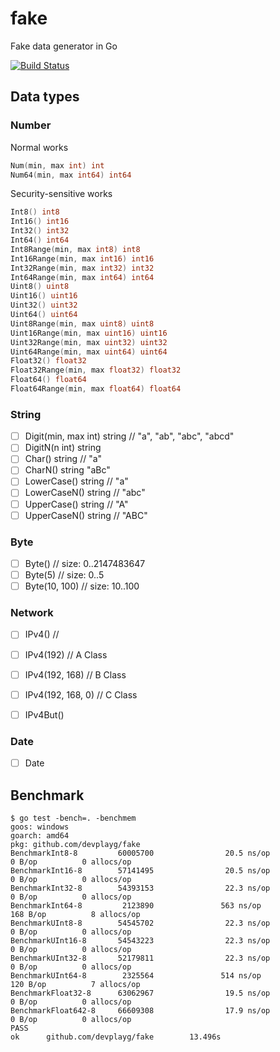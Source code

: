 # fake

Fake data generator in Go

[![Build Status](https://travis-ci.org/devplayg/fake.svg?branch=master)](https://travis-ci.org/devplayg/fake)

## Data types

### Number

Normal works

```go
Num(min, max int) int 
Num64(min, max int64) int64
``` 

Security-sensitive works

```go
Int8() int8 
Int16() int16 
Int32() int32 
Int64() int64 
Int8Range(min, max int8) int8 
Int16Range(min, max int16) int16 
Int32Range(min, max int32) int32 
Int64Range(min, max int64) int64 
Uint8() uint8 
Uint16() uint16 
Uint32() uint32 
Uint64() uint64 
Uint8Range(min, max uint8) uint8 
Uint16Range(min, max uint16) uint16 
Uint32Range(min, max uint32) uint32 
Uint64Range(min, max uint64) uint64 
Float32() float32 
Float32Range(min, max float32) float32 
Float64() float64 
Float64Range(min, max float64) float64
``` 

### String 

- [ ] Digit(min, max int) string // "a", "ab", "abc", "abcd"
- [ ] DigitN(n int) string
- [ ] Char() string // "a"
- [ ] CharN() string "aBc"
- [ ] LowerCase() string // "a"
- [ ] LowerCaseN() string // "abc"
- [ ] UpperCase() string // "A"
- [ ] UpperCaseN() string // "ABC"

### Byte

- [ ] Byte() // size: 0..2147483647
- [ ] Byte(5) // size: 0..5
- [ ] Byte(10, 100) // size: 10..100

### Network

- [ ] IPv4() //
- [ ] IPv4(192) // A Class
- [ ] IPv4(192, 168) // B Class
- [ ] IPv4(192, 168, 0) // C Class
- [ ] IPv4But()


### Date

- [ ] Date

## Benchmark

    $ go test -bench=. -benchmem
    goos: windows
    goarch: amd64
    pkg: github.com/devplayg/fake
    BenchmarkInt8-8         60005700                20.5 ns/op             0 B/op          0 allocs/op
    BenchmarkInt16-8        57141495                20.5 ns/op             0 B/op          0 allocs/op
    BenchmarkInt32-8        54393153                22.3 ns/op             0 B/op          0 allocs/op
    BenchmarkInt64-8         2123890               563 ns/op             168 B/op          8 allocs/op
    BenchmarkUInt8-8        54545702                22.3 ns/op             0 B/op          0 allocs/op
    BenchmarkUInt16-8       54543223                22.3 ns/op             0 B/op          0 allocs/op
    BenchmarkUInt32-8       52179811                22.3 ns/op             0 B/op          0 allocs/op
    BenchmarkUInt64-8        2325564               514 ns/op             120 B/op          7 allocs/op
    BenchmarkFloat32-8      63062967                19.5 ns/op             0 B/op          0 allocs/op
    BenchmarkFloat642-8     66609308                17.9 ns/op             0 B/op          0 allocs/op
    PASS
    ok      github.com/devplayg/fake        13.496s